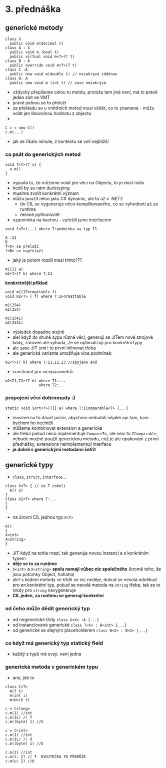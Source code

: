 # 3. přednáška
## generické metody
```
class X
  public void m(decimal t)
class A : X
  public void m (bool t)
  public virtual void m<T>(T t)
class B : A
  public override void m<T>(T t)
class C :A
  public new void m(double t) // nezakrývá zdděnou
class D: A
  public new void m (int t) // zase nezakrývá
```
- vždycky přepíšeme celou tu metdu, protože tam jiná není, má to právě jeden slot ve VMT
- právě jednou se to přeloží
- za překladu se u vnittřních metod musí vědět, co to znamená - můžu volat jen libovolnou hodnotu z objectu
- 
```
C c = new C()
c.m(...)
```
- jak se říkalo minule, z kontextu se volí nejbližší
### co psát do generických metod
```
void f<T>(T x) {
  x.m()
}
```
- vypadá to, že můžeme volat jen věci na Objectu, to je dost málo
- hodil by se nám ducktyping
- musíme zvolit konkrétní význam
- můžu použít něco jako C# dynamic, ale to až v .NET2
  - do CIL se vygeneruje něco komplikovaného, co se vyhodnotí až za runtime
  - řešíme pythonovitě
- vzpomínka na kachnu - vyřešili jsme interfacem
```
void f<T>(...) where T:podmínka na typ I1

A :I1
B
f<A> se přeloží
f<B> se nepřeloží
```
- jaký je potom rozdíl mezi tímto???
```
m1(I1 a)
m2<T>(T b) where T:I1
```
**konkrétnější příklad**
```
void m1(IFormattable f)
void m2<T> ( f) where T:IFormattable

m1(254)
m2(254)

m1(254L)
m2(254L)
```
- výsledek dopadne stejně
- ale! když do druhé sypu různé věci, generují se JITem nové strojové kódy, zároveň ale výhoda, že se optimalizují pro konkrétní typy
- ale zase JIT umí i to první inlinovat třeba
- ale generická varianta umožňuje více podmínek:
```
m2<T>(T b) where T:I1,I2,I3 //spojeno and
```
- constraint pro víceparametrů:
```
m2<T1,T2>(T b) where T1:...
               where T2:...
```
### propojení věcí dohromady :)
```
static void Sort<T>(T[] a) where T:IComparable<T> {...}
```
- musíme na to dávat pozor, abychom nedodali nějaké api tam, kam bychom ho nechtěli
- můžeme kombinovat extension a generické
- ale třeba pokud něco implementuje `CompareTo`, ale neni to `IComparable`, nebude možné použít generickou metodu, což je ale opakování z první přednášky, extensions neimplementují interface
- **je dobré s generickými metodami šetřit**
## generické typy
- `class`, `struct`, `interface`...
```
class X<T> { // za T cokoli
  m(T s)
}
class X2<T> where T:...
{ 
}
```
- na úrovni CIL jednou typ `X<T>`
```
m()
{
X<int>
X<string>
}
```
- JIT když na tohle nrazí, tak generuje novou instanci a s konkréním typem
- **děje se to za runtime**
- `X<int>` a `X<string>` **spolu nemají vůbec nic společného** (kromě toho, že jsou potomky Object, hahaha)
- ale! s kódem metody ve třídě se nic neděje, dokud se nevolá odněkud pro en konkrétní typ, pokud se nevolá metoda na `string` třeba, tak se to nikdy pro `string` nevygeneruje
- **CIL jeden, za runtimu se generují konkrétní**
### od čeho může dědit generický typ
- od negenerické třídy `class U<X> :A {...}`
- od instanciované generické `class T<X> : B<int> {...}`
- od generické se stejným placeholderem `class W<X> : B<X> {...}`
### co když má generický typ statický field
- každý z typů má svoji, není jedna
### generická metoda v generickém typu
- ano, jde to
```
class C<T>
  m(T t)
  m(int i)
  m<U>(U t)

c = C<long>
c.m(1) //int
c.m(1L) // T
c.m((byte) 1) //U

c = C<int>
c.m(1) //int
c.m(1L) // U
c.m((byte) 1) //U

c.m(2) //int 
c.m(t: 2) // T  DVOJTEČKA TO PŘEMŮŽE
c.m(u: 2) //U
```
